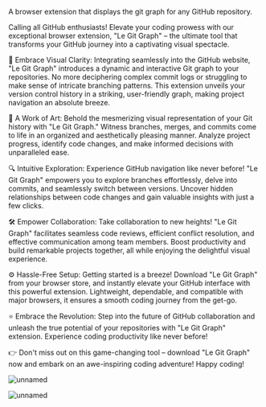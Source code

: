 A browser extension that displays the git graph for any GitHub repository.

Calling all GitHub enthusiasts! Elevate your coding prowess with our exceptional browser extension, "Le Git Graph" – the ultimate tool that transforms your GitHub journey into a captivating visual spectacle.

🚀 Embrace Visual Clarity:
Integrating seamlessly into the GitHub website, "Le Git Graph" introduces a dynamic and interactive Git graph to your repositories. No more deciphering complex commit logs or struggling to make sense of intricate branching patterns. This extension unveils your version control history in a striking, user-friendly graph, making project navigation an absolute breeze.

🎨 A Work of Art:
Behold the mesmerizing visual representation of your Git history with "Le Git Graph." Witness branches, merges, and commits come to life in an organized and aesthetically pleasing manner. Analyze project progress, identify code changes, and make informed decisions with unparalleled ease.

🔍 Intuitive Exploration:
Experience GitHub navigation like never before! "Le Git Graph" empowers you to explore branches effortlessly, delve into commits, and seamlessly switch between versions. Uncover hidden relationships between code changes and gain valuable insights with just a few clicks.

🛠️ Empower Collaboration:
Take collaboration to new heights! "Le Git Graph" facilitates seamless code reviews, efficient conflict resolution, and effective communication among team members. Boost productivity and build remarkable projects together, all while enjoying the delightful visual experience.

⚙️ Hassle-Free Setup:
Getting started is a breeze! Download "Le Git Graph" from your browser store, and instantly elevate your GitHub interface with this powerful extension. Lightweight, dependable, and compatible with major browsers, it ensures a smooth coding journey from the get-go.

⭐ Embrace the Revolution:
Step into the future of GitHub collaboration and unleash the true potential of your repositories with "Le Git Graph" extension. Experience coding productivity like never before!

👉 Don't miss out on this game-changing tool – download "Le Git Graph" now and embark on an awe-inspiring coding adventure! Happy coding!

![unnamed](https://github.com/user-attachments/assets/961f9321-658a-444c-a034-bd871fc52d77)


![unnamed](https://github.com/user-attachments/assets/7f985487-e3e1-4b3e-988e-0e79e61ba1c6)
